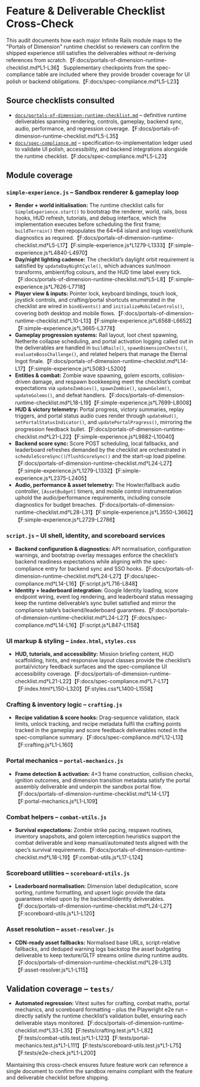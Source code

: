 # Feature & Deliverable Checklist Cross-Check

This audit documents how each major Infinite Rails module maps to the "Portals of Dimension" runtime checklist so reviewers can confirm the shipped experience still satisfies the deliverables without re-deriving references from scratch.【F:docs/portals-of-dimension-runtime-checklist.md†L1-L36】 Supplementary checkpoints from the spec-compliance table are included where they provide broader coverage for UI polish or backend obligations.【F:docs/spec-compliance.md†L5-L23】

## Source checklists consulted
- [`docs/portals-of-dimension-runtime-checklist.md`](./portals-of-dimension-runtime-checklist.md) – definitive runtime deliverables spanning rendering, controls, gameplay, backend sync, audio, performance, and regression coverage.【F:docs/portals-of-dimension-runtime-checklist.md†L5-L35】
- [`docs/spec-compliance.md`](./spec-compliance.md) – specification-to-implementation ledger used to validate UI polish, accessibility, and backend integrations alongside the runtime checklist.【F:docs/spec-compliance.md†L5-L23】

## Module coverage

### `simple-experience.js` – Sandbox renderer & gameplay loop
- **Render + world initialisation:** The runtime checklist calls for `SimpleExperience.start()` to bootstrap the renderer, world, rails, boss hooks, HUD refresh, tutorials, and debug interface, which the implementation executes before scheduling the first frame; `buildTerrain()` then repopulates the 64×64 island and logs voxel/chunk diagnostics as required.【F:docs/portals-of-dimension-runtime-checklist.md†L5-L17】【F:simple-experience.js†L1279-L1333】【F:simple-experience.js†L4840-L4970】
- **Day/night lighting cadence:** The checklist’s daylight orbit requirement is satisfied by `updateDayNightCycle()`, which advances sun/moon transforms, ambient/fog colours, and the HUD time label every tick.【F:docs/portals-of-dimension-runtime-checklist.md†L5-L8】【F:simple-experience.js†L7626-L7718】
- **Player view & inputs:** Pointer lock, keyboard bindings, touch look, joystick controls, and crafting/portal shortcuts enumerated in the checklist are wired in `bindEvents()` and `initializeMobileControls()`, covering both desktop and mobile flows.【F:docs/portals-of-dimension-runtime-checklist.md†L10-L13】【F:simple-experience.js†L6568-L6652】【F:simple-experience.js†L3665-L3778】
- **Gameplay progression systems:** Rail layout, loot chest spawning, Netherite collapse scheduling, and portal activation logging called out in the deliverables are handled in `buildRails()`, `spawnDimensionChests()`, `evaluateBossChallenge()`, and related helpers that manage the Eternal Ingot finale.【F:docs/portals-of-dimension-runtime-checklist.md†L14-L17】【F:simple-experience.js†L5083-L5200】
- **Entities & combat:** Zombie wave spawning, golem escorts, collision-driven damage, and respawn bookkeeping meet the checklist’s combat expectations via `updateZombies()`, `spawnZombie()`, `spawnGolem()`, `updateGolems()`, and defeat handlers.【F:docs/portals-of-dimension-runtime-checklist.md†L18-L19】【F:simple-experience.js†L7699-L8008】
- **HUD & victory telemetry:** Portal progress, victory summaries, replay triggers, and portal status audio cues render through `updateHud()`, `setPortalStatusIndicator()`, and `updatePortalProgress()`, mirroring the progression feedback bullet.【F:docs/portals-of-dimension-runtime-checklist.md†L21-L22】【F:simple-experience.js†L9882-L10040】
- **Backend score sync:** Score POST scheduling, local fallbacks, and leaderboard refreshes demanded by the checklist are orchestrated in `scheduleScoreSync()`/`flushScoreSync()` and the start-up load pipeline.【F:docs/portals-of-dimension-runtime-checklist.md†L24-L27】【F:simple-experience.js†L1279-L1332】【F:simple-experience.js†L2375-L2405】
- **Audio, performance & asset telemetry:** The Howler/fallback audio controller, `[AssetBudget]` timers, and mobile control instrumentation uphold the audio/performance requirements, including console diagnostics for budget breaches.【F:docs/portals-of-dimension-runtime-checklist.md†L28-L31】【F:simple-experience.js†L3550-L3662】【F:simple-experience.js†L2729-L2786】

### `script.js` – UI shell, identity, and scoreboard services
- **Backend configuration & diagnostics:** API normalisation, configuration warnings, and bootstrap overlay messages enforce the checklist’s backend readiness expectations while aligning with the spec-compliance entry for backend sync and SSO hooks.【F:docs/portals-of-dimension-runtime-checklist.md†L24-L27】【F:docs/spec-compliance.md†L14-L16】【F:script.js†L716-L848】
- **Identity + leaderboard integration:** Google Identity loading, score endpoint wiring, event log rendering, and leaderboard status messaging keep the runtime deliverable’s sync bullet satisfied and mirror the compliance table’s backend/leaderboard guarantees.【F:docs/portals-of-dimension-runtime-checklist.md†L24-L27】【F:docs/spec-compliance.md†L14-L16】【F:script.js†L847-L1158】

### UI markup & styling – `index.html`, `styles.css`
- **HUD, tutorials, and accessibility:** Mission briefing content, HUD scaffolding, hints, and responsive layout classes provide the checklist’s portal/victory feedback surfaces and the spec-compliance UI accessibility coverage.【F:docs/portals-of-dimension-runtime-checklist.md†L21-L22】【F:docs/spec-compliance.md†L7-L17】【F:index.html†L150-L320】【F:styles.css†L1400-L1558】

### Crafting & inventory logic – `crafting.js`
- **Recipe validation & score hooks:** Drag-sequence validation, stack limits, unlock tracking, and recipe metadata fulfil the crafting points tracked in the gameplay and score feedback deliverables noted in the spec-compliance summary.【F:docs/spec-compliance.md†L12-L13】【F:crafting.js†L1-L160】

### Portal mechanics – `portal-mechanics.js`
- **Frame detection & activation:** 4×3 frame construction, collision checks, ignition outcomes, and dimension transition metadata satisfy the portal assembly deliverable and underpin the sandbox portal flow.【F:docs/portals-of-dimension-runtime-checklist.md†L14-L17】【F:portal-mechanics.js†L1-L109】

### Combat helpers – `combat-utils.js`
- **Survival expectations:** Zombie strike pacing, respawn routines, inventory snapshots, and golem interception heuristics support the combat deliverable and keep manual/automated tests aligned with the spec’s survival requirements.【F:docs/portals-of-dimension-runtime-checklist.md†L18-L19】【F:combat-utils.js†L17-L124】

### Scoreboard utilities – `scoreboard-utils.js`
- **Leaderboard normalisation:** Dimension label deduplication, score sorting, runtime formatting, and upsert logic provide the data guarantees relied upon by the backend/identity deliverables.【F:docs/portals-of-dimension-runtime-checklist.md†L24-L27】【F:scoreboard-utils.js†L1-L120】

### Asset resolution – `asset-resolver.js`
- **CDN-ready asset fallbacks:** Normalised base URLs, script-relative fallbacks, and deduped warning logs backstop the asset budgeting deliverable to keep texture/GLTF streams online during runtime audits.【F:docs/portals-of-dimension-runtime-checklist.md†L28-L31】【F:asset-resolver.js†L1-L115】

## Validation coverage – `tests/`
- **Automated regression:** Vitest suites for crafting, combat maths, portal mechanics, and scoreboard formatting – plus the Playwright e2e run – directly satisfy the runtime checklist’s validation bullet, ensuring each deliverable stays monitored.【F:docs/portals-of-dimension-runtime-checklist.md†L33-L35】【F:tests/crafting.test.js†L1-L82】【F:tests/combat-utils.test.js†L1-L123】【F:tests/portal-mechanics.test.js†L1-L111】【F:tests/scoreboard-utils.test.js†L1-L75】【F:tests/e2e-check.js†L1-L200】

Maintaining this cross-check ensures future feature work can reference a single document to confirm the sandbox remains compliant with the feature and deliverable checklist before shipping.
